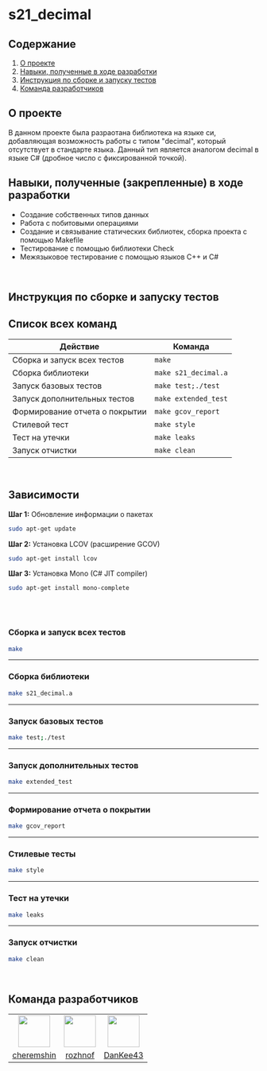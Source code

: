 # s21_decimal

## Содержание

1. [О проекте](#о-проекте)
2. [Навыки, полученные в ходе разработки](#навыки-полученные-закрепленные-в-ходе-разработки)
3. [Инструкция по сборке и запуску тестов](#инструкция-по-сборке-и-запуску-тестов)
4. [Команда разработчиков](#команда-разработчиков)

## О проекте

В данном проекте была разраотана библиотека на языке си, добавляющая возможность работы с типом "decimal", который отсутствует
в стандарте языка. Данный тип является аналогом decimal в языке C# (дробное число с фиксированной точкой). 

## Навыки, полученные (закрепленные) в ходе разработки
- Создание собственных типов данных
- Работа с побитовыми операциями
- Создание и связывание статических библиотек, сборка проекта с помощью Makefile
- Тестирование с помощью библиотеки Check
- Межязыковое тестирование с помощью языков C++ и C#

<br>

## Инструкция по сборке и запуску тестов
## Список всех команд

| Действие                       | Команда                                         |
| ------------------------------ | ----------------------------------------------- |
| Сборка и запуск всех тестов    | `make`                                          |
| Сборка библиотеки              | `make s21_decimal.a`                            |
| Запуск базовых тестов          | `make test;./test`                              |
| Запуск дополнительных тестов   | `make extended_test`                            |
| Формирование отчета о покрытии | `make gcov_report`                              |
| Стилевой тест                  | `make style`                                    |
| Тест на утечки                 | `make leaks`                                    |
| Запуск отчистки                | `make clean`                                    |

<br>

## Зависимости

**Шаг 1:**
Обновление информации о пакетах

```bash
sudo apt-get update
```

**Шаг 2:**
Установка LCOV (расширение GCOV)

```bash
sudo apt-get install lcov
```

**Шаг 3:**
Установка Mono (C# JIT compiler)

```bash
sudo apt-get install mono-complete
```

<br>
<br>

### Сборка и запуск всех тестов

```bash
make
```

---

### Сборка библиотеки

```bash
make s21_decimal.a
```

---

### Запуск базовых тестов

```bash
make test;./test
```

---

### Запуск дополнительных тестов

```bash
make extended_test
```

---

### Формирование отчета о покрытии

```bash
make gcov_report
```

---

### Стилевые тесты

```bash
make style
```

---

### Тест на утечки

```bash
make leaks
```

---

### Запуск отчистки

```bash
make clean
```

<br>

## Команда разработчиков

<table>
    <tbody>
        <tr>
            <td align="center" valign="middle">
                <a href="https://github.com/cheremshin" title="cheremshin">
                    <img valign="middle" width="64px" height="64px" src="https://avatars.githubusercontent.com/u/91583699?v=4">
                </a>
            </td>
            <td align="center" valign="middle">
                <a href="https://github.com/rozhnof" title="rozhnof">
                    <img valign="middle" width="64px" height="64px" src="https://avatars.githubusercontent.com/u/118114237?v=4">
                </a>
            </td>
            <td align="center" valign="middle">
                <a href="https://github.com/DanKee43" title="DanKee43">
                    <img valign="middle" width="64px" height="64px" src="https://avatars.githubusercontent.com/u/86988536?v=4">
                </a>
            </td>
        </tr>
        <tr>
            <td align="center" valign="middle">
                <a href="https://github.com/cheremshin" title="cheremshin">cheremshin</a>
            </td>
            <td align="center" valign="middle">
                <a href="https://github.com/rozhnof" title="rozhnof">rozhnof</a>
            </td>
            <td align="center" valign="middle">
                <a href="https://github.com/DanKee43" title="DanKee43">DanKee43</a>
            </td>
        </tr>
    </tbody>
</table>